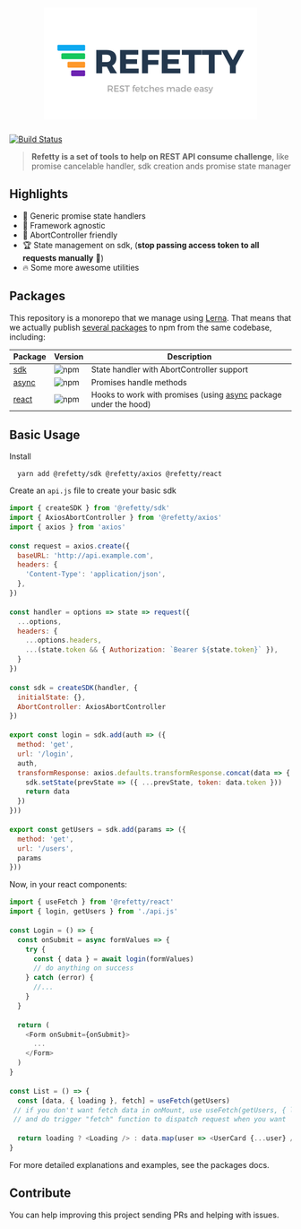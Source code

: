 <h1 align="center">
  <img src="/logo.png" alt="Refetty" />
</h1>

[![Build Status](https://travis-ci.org/brunobertolini/refetty.svg?branch=develop)](https://travis-ci.org/brunobertolini/refetty)

> **Refetty is a set of tools to help on REST API consume challenge**, like promise cancelable handler, sdk creation ands promise state manager


## Highlights

- :tada: Generic promise state handlers
- :electric_plug: Framework agnostic
- :crystal_ball: AbortController friendly
- :trophy: State management on sdk, (**stop passing access token to all requests manually** :pray:)
- :fire: Some more awesome utilities

## Packages

This repository is a monorepo that we manage using  [Lerna](https://github.com/lerna/lerna). That means that we actually publish  [several packages](https://github.com/brunobertolini/refetty/blob/master/packages)  to npm from the same codebase, including:

| Package                  | Version                                                                   | Description                                                                         |
| ------------------------ | ------------------------------------------------------------------------- | ----------------------------------------------------------------------------------- |
| [sdk](/packages/sdk)     | ![npm](https://img.shields.io/npm/v/@refetty/sdk.svg?style=flat-square)   | State handler with AbortController support                                          |
| [async](/packages/async) | ![npm](https://img.shields.io/npm/v/@refetty/async.svg?style=flat-square) | Promises handle methods                                                             |
| [react](/packages/react) | ![npm](https://img.shields.io/npm/v/@refetty/react.svg?style=flat-square) | Hooks to work with promises (using [async](/packages/async) package under the hood) |


## Basic Usage

Install

```
  yarn add @refetty/sdk @refetty/axios @refetty/react
```


Create an `api.js` file to create your basic sdk

```js
import { createSDK } from '@refetty/sdk'
import { AxiosAbortController } from '@refetty/axios'
import { axios } from 'axios'

const request = axios.create({
  baseURL: 'http://api.example.com',
  headers: {
    'Content-Type': 'application/json',
  },
})

const handler = options => state => request({
  ...options,
  headers: {
    ...options.headers,
    ...(state.token && { Authorization: `Bearer ${state.token}` }),
  }
})

const sdk = createSDK(handler, {
  initialState: {},
  AbortController: AxiosAbortController
})

export const login = sdk.add(auth => ({
  method: 'get',
  url: '/login',
  auth,
  transformResponse: axios.defaults.transformResponse.concat(data => {
    sdk.setState(prevState => ({ ...prevState, token: data.token }))
    return data
  })
}))

export const getUsers = sdk.add(params => ({
  method: 'get',
  url: '/users',
  params
}))
```

Now, in your react components:

```js
import { useFetch } from '@refetty/react'
import { login, getUsers } from './api.js'

const Login = () => {
  const onSubmit = async formValues => {
    try {
      const { data } = await login(formValues)
      // do anything on success
    } catch (error) {
      //...
    }
  }

  return (
    <Form onSubmit={onSubmit}>
      ...
    </Form>
  )
}

const List = () => {
  const [data, { loading }, fetch] = useFetch(getUsers)
 // if you don't want fetch data in onMount, use useFetch(getUsers, { lazy: true }),
 // and do trigger "fetch" function to dispatch request when you want

  return loading ? <Loading /> : data.map(user => <UserCard {...user} />)
}
```

For more detailed explanations and examples, see the packages docs.

## Contribute

You can help improving this project sending PRs and helping with issues.